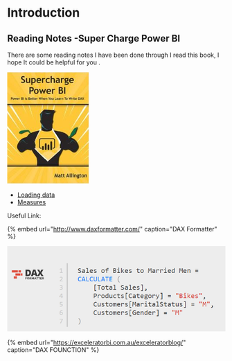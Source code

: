 # Introduction

## Reading Notes -Super Charge Power BI

There are some reading notes I have been done through I read this book, I hope It could be helpful for you .

![](.gitbook/assets/image%20%2833%29.png)

* [Loading data ](https://ladywinter.gitbook.io/superchargepowerbi/loading-data)
* [Measures](https://ladywinter.gitbook.io/superchargepowerbi/measures)

Useful Link:

{% embed url="http://www.daxformatter.com/" caption="DAX Formatter" %}

![](.gitbook/assets/image%20%288%29.png)



{% embed url="https://exceleratorbi.com.au/exceleratorblog/" caption="DAX FOUNCTION" %}







